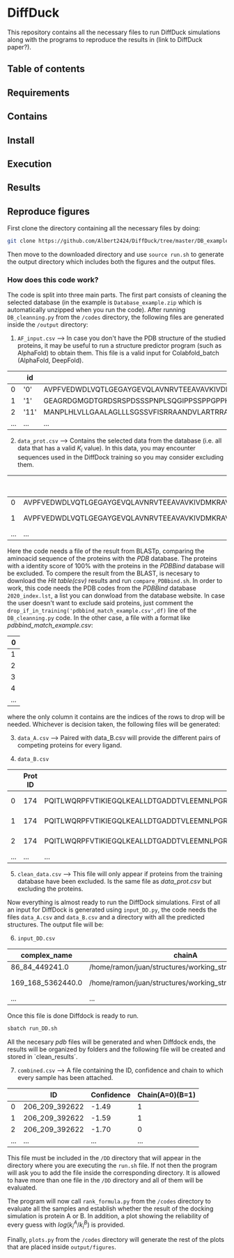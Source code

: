 # DiffDuck

This repository contains all the necessary files to run DiffDuck simulations along with the programs to reproduce the results in (link to DiffDuck paper?).

## Table of contents

## Requirements

## Contains

## Install

## Execution

## Results

## Reproduce figures

First clone the directory containing all the necessary files by doing:

```bash
git clone https://github.com/Albert2424/DiffDuck/tree/master/DB_example
```
Then move to the downloaded directory and use `source run.sh` to generate the output directory which includes both the figures and the output files.

### How does this code work?

The code is split into three main parts. The first part consists of cleaning the selected database (in the example is `Database_example.zip` which is automatically unzipped when you run the code). After running `DB_cleanning.py` from the `/codes` directory, the following files are generated inside the `/output` directory:


1. `AF_input.csv`       --> In case you don't have the PDB structure of the studied proteins, it may be useful to run a structure predictor program (such as AlphaFold) to obtain them. This file is a valid input for Colabfold_batch (AlphaFold, DeepFold).

||id   |sequence                                                                                                                                                                                                                                                                                                                                                                                                                                                                                                    |
|------|-----|------------------------------------------------------------------------------------------------------------------------------------------------------------------------------------------------------------------------------------------------------------------------------------------------------------------------------------------------------------------------------------------------------------------------------------------------------------------------------------------------------------|
|0     |'0'  |AVPFVEDWDLVQTLGEGAYGEVQLAVNRVTEEAVAVKIVDMKRAVDCPENIKKEICINKMLNHENVVKFYGHRREGNIQYLFLEYCSGGELFDRIEPDIGMPEPDAQRFFHQLMAGVVYLHGIGITHRDIKPENLLLDERDNLKISDFGLATVFRYNNRERLLNKMCGTLPYVAPELLKRREFHAEPVDVWSCGIVLTAMLAGELPWDQPSDSCQEYSDWKEKKTYLNPWKKIDSAPLALLHKILVENPSARITIPDIKKDRWYNKPLKKGAKRPRVTS                                                                                                                                                                                                                     |
|1     |'1'  |GEAGRDGMGDTGRDSRSPDSSSPNPLSQGIPPSSPPGPPHTPSAPPPPMPPPPLGSPFPVISSSMGSPGLPPPAPPGFSGPVSSPQINSTVSLPGGGSGPPEDVKPPVLGVRGLHCPPPPGGPGAGKRLCAICGDRSSGKHYGVYSCEGCKGFFKRTIRKDLTYSCRDNKDCTVDKRQRNRCQYCRYQKCLATGMKREAVQEERQRGKDKDGDGDGAGGAPEEMPVDRILEAELAVEQKSDQGVEGPGATGGGGSSPNDPVTNICQAADKQLFTLVEWAKRIPHFSSLPLDDQVILLRAGWNELLIASFSHRSIDVRDGILLATGLHVHRNSAHSAGVGAIFDRVLTELVSKMRDMRMDKTELGCLRAIILFNPDAKGLSNPGEVEILREKVYASLETYCKQKYPEQQGRFAKLLLRLPALRSIGLKCLEHLFFFKLIGDTPIDTFLMEMLEAPHQLA                                  |
|2     |'11' |MANPLHLVLLGAALAGLLLSGSSVFISRRAANDVLARTRRANSFLEELKKGNLERECMEENCSYEEALEVFEDREKTNEFWNKYVDGDQCESNPCQNQGTCKDGLGMYTCSCVEGYEGQDCEPVTRKLCSLDNGGCDQFCKEEENSVLCSCASGYTLGDNGKSCISTELFPCGKVTLGRWRRSPATNSSEGPPEAPGPEQQDDGNLTATENPFNLLDSPEPPPEDDSSSLVRIVGGQDCRDGECPWQALLVNEENEGFCGGTILSEYHVLTAAHCLHQAKRFKVRVGDRDTEHEEGNEETHEVEVVVKHNRFVKETYDFDIAVLRLKTPITFRRNVAPACLPQKDWAESTLMAQKTGIVSGFGRTHEMGRLSTTLKMLEVPYVDRNSCKRSSSFTITQNMFCAGYDARPEDACQGDSGGPHVTRFRDTYFVTGIVSWGEGCARKGKFGVYTKVSNFLKWIEKSMRARAVPVAEAAGTPGPTQPTIKGSPS  |
|...|...|...|

2. `data_prot.csv`      --> Contains the selected data from the database (i.e. all data that has a valid $K_i$ value). In this data, you may encounter sequences used in the DiffDock training so you may consider excluding them.

||BindingDB Target Chain Sequence|PubChem CID                                                                                                                                                                                                                                                                                                                                                                                                                                                                                                 |ki_mean             |ki_sem               |SMILES                                                                                                                                                                                         |ID |
|------|-------------------------------|------------------------------------------------------------------------------------------------------------------------------------------------------------------------------------------------------------------------------------------------------------------------------------------------------------------------------------------------------------------------------------------------------------------------------------------------------------------------------------------------------------|--------------------|---------------------|-----------------------------------------------------------------------------------------------------------------------------------------------------------------------------------------------|---|
|0     |AVPFVEDWDLVQTLGEGAYGEVQLAVNRVTEEAVAVKIVDMKRAVDCPENIKKEICINKMLNHENVVKFYGHRREGNIQYLFLEYCSGGELFDRIEPDIGMPEPDAQRFFHQLMAGVVYLHGIGITHRDIKPENLLLDERDNLKISDFGLATVFRYNNRERLLNKMCGTLPYVAPELLKRREFHAEPVDVWSCGIVLTAMLAGELPWDQPSDSCQEYSDWKEKKTYLNPWKKIDSAPLALLHKILVENPSARITIPDIKKDRWYNKPLKKGAKRPRVTS|3653116.0                                                                                                                                                                                                                                                                                                                                                                                                                                                                                                   |17200.0             |0.0                  |Clc1ccc2Nc3ccccc3C(=O)Nc2c1                                                                                                                                                                    |0  |
|1     |AVPFVEDWDLVQTLGEGAYGEVQLAVNRVTEEAVAVKIVDMKRAVDCPENIKKEICINKMLNHENVVKFYGHRREGNIQYLFLEYCSGGELFDRIEPDIGMPEPDAQRFFHQLMAGVVYLHGIGITHRDIKPENLLLDERDNLKISDFGLATVFRYNNRERLLNKMCGTLPYVAPELLKRREFHAEPVDVWSCGIVLTAMLAGELPWDQPSDSCQEYSDWKEKKTYLNPWKKIDSAPLALLHKILVENPSARITIPDIKKDRWYNKPLKKGAKRPRVTS|10003686.0                                                                                                                                                                                                                                                                                                                                                                                                                                                                                                  |5.79                |0.0                  |COc1cc(ccc1[N+]([O-])=O)-c1ccc2c(Nc3ccc(CC(=O)N(C)C)cc3NC2=O)c1                                                                                                                                |0  |
|...|...|...|...|...|...|...|

Here the code needs a file of the result from BLASTp, comparing the aminoacid sequence of the proteins with the _PDB_ database. The proteins with a identity score of 100% with the proteins in the _PDBBind_ database will be excluded. To compere the result from the BLAST, is necesary to download the _Hit table(csv)_ results and run `compare_PDBbind.sh`. In order to work, this code needs the PDB codes from the _PDBBind_ database `2020_index.lst`, a list you can donwload from the database website. In case the user doesn't want to exclude said proteins, just comment the `drop_if_in_training('pdbbind_match_example.csv',df)` line of the `DB_cleanning.py` code. In the other case, a file with a format like _pdbbind_match_example.csv_: 


|0  |
|---|
|1  |
|2  |
|3  |
|4  |
|...  |



where the only column it contains are the indices of the rows to drop will be needed. Whichever is decision taken, the following files will be generated:

3. `data_A.csv`         --> Paired with data_B.csv will provide the different pairs of competing proteins for every ligand.

4. `data_B.csv`

  ||Prot ID|Sequence                                                                                                                                                                                                                                                                                                                                                                                                                                                                                                    |SMILES              |Ki (nM)              |ki SEM                                                                                                                                                                                         |PubChem CID|
|------|-------|------------------------------------------------------------------------------------------------------------------------------------------------------------------------------------------------------------------------------------------------------------------------------------------------------------------------------------------------------------------------------------------------------------------------------------------------------------------------------------------------------------|--------------------|---------------------|-----------------------------------------------------------------------------------------------------------------------------------------------------------------------------------------------|-----------|
|0     |174    |PQITLWQRPFVTIKIEGQLKEALLDTGADDTVLEEMNLPGRWKPKMIGGIGGFIKVRQYDQIVIEICGKKAIGTVLVGPTPVNIIGRNLLTQIGCTLNF                                                                                                                                                                                                                                                                                                                                                                                                         |CC(C)(C)NC(=O)[C@@H]1CN(Cc2cccnc2)CCN1C[C@@H](O)C[C@@H](Cc1ccccc1)C(=O)N[C@@H]1[C@H](O)Cc2ccccc12|0.4438               |0.034173674078155546                                                                                                                                                                           |5362440.0  |
|1     |174    |PQITLWQRPFVTIKIEGQLKEALLDTGADDTVLEEMNLPGRWKPKMIGGIGGFIKVRQYDQIVIEICGKKAIGTVLVGPTPVNIIGRNLLTQIGCTLNF                                                                                                                                                                                                                                                                                                                                                                                                         |CC(C)(C)NC(=O)[C@@H]1CN(Cc2cccnc2)CCN1C[C@@H](O)C[C@@H](Cc1ccccc1)C(=O)N[C@@H]1[C@H](O)Cc2ccccc12|0.4438               |0.034173674078155546                                                                                                                                                                           |5362440.0  |
|2     |174    |PQITLWQRPFVTIKIEGQLKEALLDTGADDTVLEEMNLPGRWKPKMIGGIGGFIKVRQYDQIVIEICGKKAIGTVLVGPTPVNIIGRNLLTQIGCTLNF                                                                                                                                                                                                                                                                                                                                                                                                         |CC(C)(C)NC(=O)[C@@H]1CN(Cc2cccnc2)CCN1C[C@@H](O)C[C@@H](Cc1ccccc1)C(=O)N[C@@H]1[C@H](O)Cc2ccccc12|0.4438               |0.034173674078155546                                                                                                                                                                           |5362440.0  |
|...|...|...|...|...|...|...|

5. `clean_data.csv`     --> This file will only appear if proteins from the training database have been excluded. Is the same file as _data_prot.csv_ but excluding the proteins.

Now everything is almost ready to run the DiffDock simulations. First of all an input for DiffDock is generated using `input_DD.py`, the code needs the files `data_A.csv` and `data_B.csv` and a directory with all the predicted structures. The output file will be:

6. `input_DD.csv` 

|complex_name | chainA | chainB | SMILES |
|-------------|--------|--------|--------|
|86_84_449241.0  |/home/ramon/juan/structures/working_structures/86.pdb |/home/ramon/juan/structures/working_structures/84.pdb |Brc1ccc(\C=C\CNCCNS(=O)(=O)c2cccc3cnccc23)cc1 |
|169_168_5362440.0|/home/ramon/juan/structures/working_structures/169.pdb |/home/ramon/juan/structures/working_structures/168.pdb |CC(C)(C)NC(=O)[C@@H]1CN(Cc2cccnc2)CCN1C[C@@H](O)C[C@@H](Cc1ccccc1)C(=O)N[C@@H]1[C@H](O)Cc2ccccc12 |
|... |... |... |... |


Once this file is done Diffdock is ready to run.

```bash
sbatch run_DD.sh
```
All the necesary _pdb_ files will be generated and when Diffdock ends, the results will be organized by folders and the following file will be created and stored in `clean_results´.

7. `combined.csv` --> A file containing the ID, confidence and chain to which every sample has been attached.

||ID   |Confidence                                                                                                                                                                                                                                                                                                                                                                                                                                                                                                  |Chain(A=0)(B=1)     |
|------|-----|------------------------------------------------------------------------------------------------------------------------------------------------------------------------------------------------------------------------------------------------------------------------------------------------------------------------------------------------------------------------------------------------------------------------------------------------------------------------------------------------------------|--------------------|
|0     |206_209_392622|-1.49                                                                                                                                                                                                                                                                                                                                                                                                                                                                                                       |1                   |
|1     |206_209_392622|-1.59                                                                                                                                                                                                                                                                                                                                                                                                                                                                                                       |1                   |
|2     |206_209_392622|-1.70                                                                                                                                                                                                                                                                                                                                                                                                                                                                                                       |0                   |
|...|...|...|...|

This file must be included in the `/DD` directory that will appear in the directory where you are executing the `run.sh` file. If not then the program will ask you to add the file inside the corresponding directory. It is allowed to have more than one file in the `/DD` directory and all of them will be evaluated.

The program will now call `rank_formula.py` from the `/codes` directory to evaluate all the samples and establish whether the result of the docking simulation is protein A or B. In addition, a plot showing the reliability of every guess with $log(k_i^A/k_i^B)$ is provided. 

Finally, `plots.py` from the `/codes` directory will generate the rest of the plots that are placed inside `output/figures`. 
